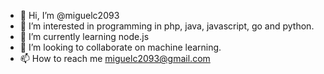 - 👋 Hi, I’m @miguelc2093
- 👀 I’m interested in programming in php, java, javascript, go and python.
- 🌱 I’m currently learning node.js
- 💞️ I’m looking to collaborate on machine learning.
- 📫 How to reach me miguelc2093@gmail.com

<!---
miguelc2093/miguelc2093 is a ✨ special ✨ repository because its `README.md` (this file) appears on your GitHub profile.
You can click the Preview link to take a look at your changes.
--->
